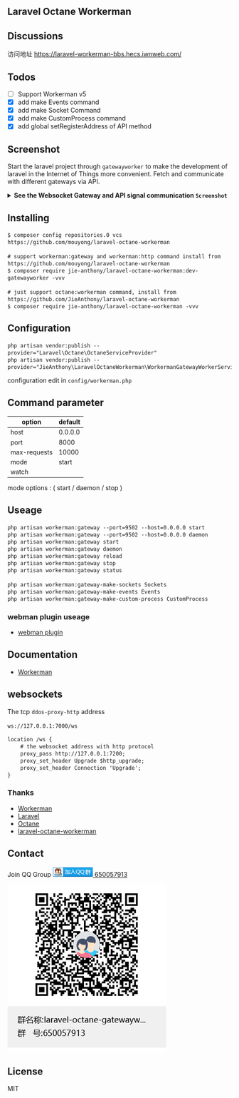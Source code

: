 Laravel Octane Workerman
---

## Discussions 

访问地址 https://laravel-workerman-bbs.hecs.iwnweb.com/

## Todos

- [  ] Support Workerman v5
- [x] add make Events command
- [x] add make Socket Command
- [x] add make CustomProcess command
- [x] add global setRegisterAddress of API method

## Screenshot

Start the laravel project through `gatewayworker` to make the development of laravel in the Internet of Things more convenient. Fetch and communicate with different gateways via API.

<details>
 <summary><b>See the Websocket Gateway and API signal communication <code>Screenshot</code></b></summary>
 

![image](https://user-images.githubusercontent.com/10336437/160743947-80837068-5ca6-4ee7-a560-d108878fedbd.png)

![image](https://user-images.githubusercontent.com/10336437/160744007-8d0c4af3-487a-41a8-8f9c-bb7bcf4ad118.png)

![image](https://user-images.githubusercontent.com/10336437/160744127-979c1531-858e-4869-9ccf-a3b02e582091.png)

![image](https://user-images.githubusercontent.com/10336437/160744093-f6c4020a-fbb9-4bf7-a420-0078f354c53c.png)

![image](https://user-images.githubusercontent.com/10336437/161367556-01f4cdb5-c51f-4afa-9875-63ca09d83dd7.jpg)
</details>

## Installing

```shell
$ composer config repositories.0 vcs https://github.com/mouyong/laravel-octane-workerman

# support workerman:gateway and workerman:http command install from https://github.com/mouyong/laravel-octane-workerman
$ composer require jie-anthony/laravel-octane-workerman:dev-gatewayworker -vvv

# just support octane:workerman command, install from https://github.com/JieAnthony/laravel-octane-workerman
$ composer require jie-anthony/laravel-octane-workerman -vvv
```

## Configuration

```shell
php artisan vendor:publish --provider="Laravel\Octane\OctaneServiceProvider"
php artisan vendor:publish --provider="JieAnthony\LaravelOctaneWorkerman\WorkermanGatewayWorkerServiceProvider"
```

configuration edit in `config/workerman.php`

## Command parameter

| option                   | default |
|--------------------------|---------|
| host                     | 0.0.0.0 |
| port                     | 8000    |
| max-requests             | 10000   |
| mode  | start   |
| watch                    |         |

mode options : ( start / daemon / stop )

## Useage

```shell
php artisan workerman:gateway --port=9502 --host=0.0.0.0 start
php artisan workerman:gateway --port=9502 --host=0.0.0.0 daemon
php artisan workerman:gateway start
php artisan workerman:gateway daemon
php artisan workerman:gateway reload
php artisan workerman:gateway stop
php artisan workerman:gateway status

php artisan workerman:gateway-make-sockets Sockets
php artisan workerman:gateway-make-events Events
php artisan workerman:gateway-make-custom-process CustomProcess
```

### webman plugin useage

* [webman plugin](webman_plugin_require_example/README.md)

## Documentation

* [Workerman](https://www.workerman.net/doc/workerman/)

## websockets

The tcp `ddos-proxy-http` address

`ws://127.0.0.1:7000/ws`

```
location /ws {
    # the websocket address with http protocol
    proxy_pass http://127.0.0.1:7200;
    proxy_set_header Upgrade $http_upgrade;
    proxy_set_header Connection 'Upgrade';
}
```

### Thanks

* [Workerman](https://github.com/walkor/Workerman)
* [Laravel](https://github.com/laravel/laravel)
* [Octane](https://github.com/laravel/octane)
* [laravel-octane-workerman](https://github.com/JieAnthony/laravel-octane-workerman)

## Contact

Join QQ Group <a target="_blank" href="https://qm.qq.com/cgi-bin/qm/qr?k=gGezeVnF0yXZjkg_cmBjXojE__v38NbU&jump_from=webapi"><img border="0" src="images/group.png" alt="laravel-octane-gatewayworker" title="laravel-octane-gatewayworker"> 650057913</a>

<img src="images/laravel-octane-gatewayworker group qrcode.png" alt="laravel-octane-gatewayworker 群聊二维码" />


## License

MIT
